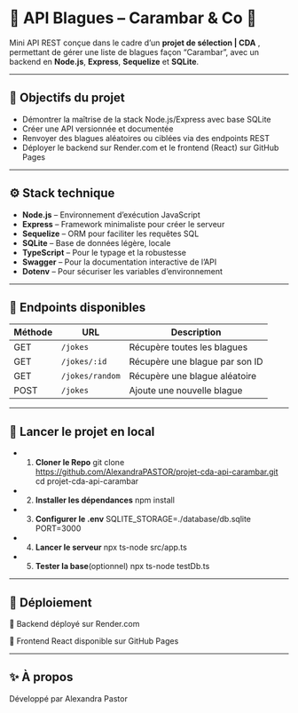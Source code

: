 # 🤖 API Blagues – Carambar & Co 🎉

Mini API REST conçue dans le cadre d’un **projet de sélection | CDA** , permettant de gérer une liste de blagues façon “Carambar”, avec un backend en **Node.js**, **Express**, **Sequelize** et **SQLite**.

---

## 🧠 Objectifs du projet

- Démontrer la maîtrise de la stack Node.js/Express avec base SQLite
- Créer une API versionnée et documentée
- Renvoyer des blagues aléatoires ou ciblées via des endpoints REST
- Déployer le backend sur Render.com et le frontend (React) sur GitHub Pages

---

## ⚙️ Stack technique

- **Node.js** – Environnement d’exécution JavaScript
- **Express** – Framework minimaliste pour créer le serveur
- **Sequelize** – ORM pour faciliter les requêtes SQL
- **SQLite** – Base de données légère, locale
- **TypeScript** – Pour le typage et la robustesse
- **Swagger** – Pour la documentation interactive de l’API
- **Dotenv** – Pour sécuriser les variables d’environnement

---

## 🔌 Endpoints disponibles

| Méthode | URL                | Description                      |
|---------|--------------------|----------------------------------|
| GET     | `/jokes`           | Récupère toutes les blagues      |
| GET     | `/jokes/:id`       | Récupère une blague par son ID   |
| GET     | `/jokes/random`    | Récupère une blague aléatoire    |
| POST    | `/jokes`           | Ajoute une nouvelle blague       |

---

## 🧪 Lancer le projet en local

- 1. **Cloner le Repo**
git clone https://github.com/AlexandraPASTOR/projet-cda-api-carambar.git
cd projet-cda-api-carambar

-  2. **Installer les dépendances**
npm install

-  3. **Configurer le .env**
SQLITE_STORAGE=./database/db.sqlite
PORT=3000

-  4. **Lancer le serveur** 
npx ts-node src/app.ts

- 5. **Tester la base**(optionnel)
npx ts-node testDb.ts

---

## 🚀 Déploiement

🔹 Backend déployé sur Render.com

🔹 Frontend React disponible sur GitHub Pages

---

## ✨ À propos

Développé par Alexandra Pastor